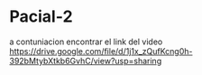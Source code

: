 # Pacial-2

a contuniacion encontrar el link del video https://drive.google.com/file/d/1j1x_zQufKcng0h-392bMtybXtkb6GvhC/view?usp=sharing


